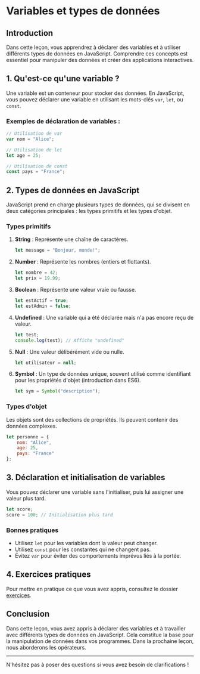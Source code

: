 # Variables et types de données

## Introduction

Dans cette leçon, vous apprendrez à déclarer des variables et à utiliser différents types de données en JavaScript. Comprendre ces concepts est essentiel pour manipuler des données et créer des applications interactives.

## 1. Qu'est-ce qu'une variable ?

Une variable est un conteneur pour stocker des données. En JavaScript, vous pouvez déclarer une variable en utilisant les mots-clés `var`, `let`, ou `const`.

### Exemples de déclaration de variables :

```javascript
// Utilisation de var
var nom = "Alice";

// Utilisation de let
let age = 25;

// Utilisation de const
const pays = "France";
```
## 2. Types de données en JavaScript

JavaScript prend en charge plusieurs types de données, qui se divisent en deux catégories principales : les types primitifs et les types d'objet.

### Types primitifs

1. **String** : Représente une chaîne de caractères.
   ```javascript
   let message = "Bonjour, monde!";
   ```

2. **Number** : Représente les nombres (entiers et flottants).
   ```javascript
   let nombre = 42;
   let prix = 19.99;
   ```

3. **Boolean** : Représente une valeur vraie ou fausse.
   ```javascript
   let estActif = true;
   let estAdmin = false;
   ```

4. **Undefined** : Une variable qui a été déclarée mais n'a pas encore reçu de valeur.
   ```javascript
   let test;
   console.log(test); // Affiche "undefined"
   ```

5. **Null** : Une valeur délibérément vide ou nulle.
   ```javascript
   let utilisateur = null;
   ```

6. **Symbol** : Un type de données unique, souvent utilisé comme identifiant pour les propriétés d'objet (introduction dans ES6).
   ```javascript
   let sym = Symbol("description");
   ```

### Types d'objet

Les objets sont des collections de propriétés. Ils peuvent contenir des données complexes.

```javascript
let personne = {
    nom: "Alice",
    age: 25,
    pays: "France"
};
```

## 3. Déclaration et initialisation de variables

Vous pouvez déclarer une variable sans l'initialiser, puis lui assigner une valeur plus tard.

```javascript
let score;
score = 100; // Initialisation plus tard
```

### Bonnes pratiques

- Utilisez `let` pour les variables dont la valeur peut changer.
- Utilisez `const` pour les constantes qui ne changent pas.
- Évitez `var` pour éviter des comportements imprévus liés à la portée.

## 4. Exercices pratiques

Pour mettre en pratique ce que vous avez appris, consultez le dossier [exercices](../exercices/).

## Conclusion

Dans cette leçon, vous avez appris à déclarer des variables et à travailler avec différents types de données en JavaScript. Cela constitue la base pour la manipulation de données dans vos programmes. Dans la prochaine leçon, nous aborderons les opérateurs.

---

N'hésitez pas à poser des questions si vous avez besoin de clarifications !
